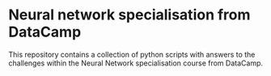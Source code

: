 # Neural network specialisation from DataCamp

This repository contains a collection of python scripts with answers to the challenges within the Neural Network specialisation course from DataCamp.
